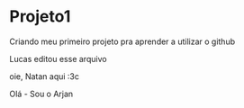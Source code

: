 # Projeto1
Criando meu primeiro projeto pra aprender a utilizar o github

Lucas editou esse arquivo

oie, Natan aqui :3c

Olá - Sou o Arjan
